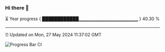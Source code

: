 ### Hi there 👋

⏳ Year progress { ████████████▁▁▁▁▁▁▁▁▁▁▁▁▁▁▁▁▁▁ } 40.30 %

---

⏰ Updated on Mon, 27 May 2024 11:37:02 GMT

![Progress Bar CI](https://github.com/IshwaranRudhara/GIT-ACTION/workflows/Progress%20Bar%20CI/badge.svg)
